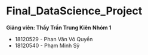 # Final_DataScience_Project
**Giảng viên: Thầy Trần Trung Kiên**
**Nhóm 1**
* 18120529 - Phan Văn Võ Quyền
* 18120540 - Phạm Minh Sỹ
